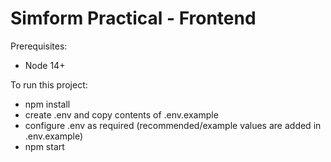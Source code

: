 # Simform Practical - Frontend

Prerequisites:

-   Node 14+

To run this project:

-   npm install
-   create .env and copy contents of .env.example
-   configure .env as required (recommended/example values are added in .env.example)
-   npm start
